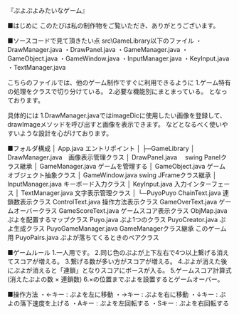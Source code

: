 
『ぷよぷよみたいなゲーム』

■はじめに
このたびは私の制作物をご覧いただき、ありがとうございます。


■ソースコードで見て頂きたい点
src\GameLibrary以下のファイル
・DrawManager.java
・DrawPanel.java
・GameManager.java
・GameObject.java
・GameWindow.java
・InputManager.java
・KeyInput.java
・TextManager.java

こちらのファイルでは、他のゲーム制作ですぐに利用できるように
1.ゲーム特有の処理をクラスで切り分けている。
2.必要な機能別にまとまっている。
となっております。

具体的には
1.DrawManager.javaではimageDicに使用したい画像を登録して、
drawImageメソッドを呼び出すと画像を表示できます。
などとなるべく使いやすいような設計を心がけております。


■フォルダ構成
│  App.java エントリポイント
│
├─GameLibrary
│      DrawManager.java　画像表示管理クラス
│      DrawPanel.java　  swing Panelクラス継承
│      GameManager.java  ゲームを管理する
│      GameObject.java   ゲームオブジェクト抽象クラス
│      GameWindow.java   swing JFrameクラス継承
│      InputManager.java キーボード入力クラス
│      KeyInput.java     入力インターフェース
│      TextManager.java  文字表示管理クラス
│
└─PuyoPuyo
        ChainText.java       連鎖数表示クラス
        ControlText.java     操作方法表示クラス
        GameOverText.java    ゲームオーバークラス
        GameScoreText.java   ゲームスコア表示クラス
        ObjMap.java          ぷよを配置するマップクラス
        Puyo.java            ぷよ1つのクラス
        PuyoCreator.java     ぷよ生成クラス
        PuyoGameManager.java GameManagerクラス継承 このゲーム用
        PuyoPairs.java       ぷよが落ちてくるときのペアクラス


■ゲームルール
1.一人用です。
2.同じ色のぷよが上下左右で4つ以上繋げる消えてスコアが増える。
3.繋げる数が多い方がスコアが増える。
4.ぷよが消えた後にぷよが消えると「連鎖」となりスコアにボースが入る。
5.ゲームスコア計算式 (消えたぷよの数 × 連鎖数)
6.×の位置までぷよを設置するとゲームオーバー。


■操作方法
・←キー : ぷよを左に移動
・→キー : ぷよを右に移動
・↓キー : ぷよの落下速度を上げる
・Aキー : ぷよを左回転する
・Sキー : ぷよを右回転する
